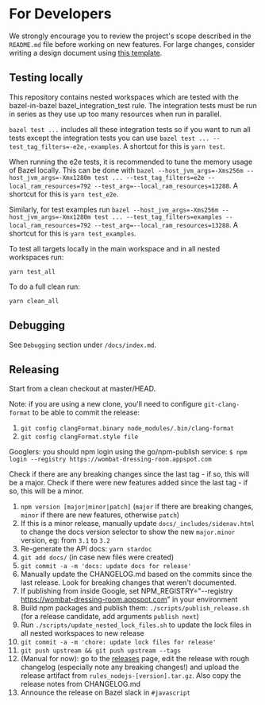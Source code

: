 # For Developers

We strongly encourage you to review the project's scope described in the `README.md` file before working on new features. For large changes, consider writing a design document using [this template](https://goo.gl/YCQttR).

## Testing locally

This repository contains nested workspaces which are tested with the bazel-in-bazel bazel_integration_test rule. The integration tests must be run in series as they use up too many resources when run in parallel.

`bazel test ...` includes all these integration tests so if you want to run all tests except the integration tests you can use `bazel test ... --test_tag_filters=-e2e,-examples`. A shortcut for this is `yarn test`.

When running the e2e tests, it is recommended to tune the memory usage of Bazel locally. This can be done with `bazel --host_jvm_args=-Xms256m --host_jvm_args=-Xmx1280m test ... --test_tag_filters=e2e --local_ram_resources=792 --test_arg=--local_ram_resources=13288`. A shortcut for this is `yarn test_e2e`.

Similarly, for test examples run  `bazel --host_jvm_args=-Xms256m --host_jvm_args=-Xmx1280m test ... --test_tag_filters=examples --local_ram_resources=792 --test_arg=--local_ram_resources=13288`. A shortcut for this is `yarn test_examples`.

To test all targets locally in the main workspace and in all nested workspaces run:

```
yarn test_all
```

To do a full clean run:

```
yarn clean_all
```

## Debugging

See `Debugging` section under `/docs/index.md`.

## Releasing

Start from a clean checkout at master/HEAD.

Note: if you are using a new clone, you'll need to configure `git-clang-format` to be able to commit the release:

1. `git config clangFormat.binary node_modules/.bin/clang-format`
1. `git config clangFormat.style file`

Googlers: you should npm login using the go/npm-publish service: `$ npm login --registry https://wombat-dressing-room.appspot.com`

Check if there are any breaking changes since the last tag - if so, this will be a major. Check if there were new features added since the last tag - if so, this will be a minor.

1. `npm version [major|minor|patch]` (`major` if there are breaking changes, `minor` if there are new features, otherwise `patch`)
1. If this is a minor release, manually update `docs/_includes/sidenav.html` to change the docs version selector to show the new `major.minor` version, eg: from `3.1` to `3.2`
1. Re-generate the API docs: `yarn stardoc`
1. `git add docs/` (in case new files were created)
1. `git commit -a -m 'docs: update docs for release'`
1. Manually update the CHANGELOG.md based on the commits since the last release. Look for breaking changes that weren't documented.
1. If publishing from inside Google, set NPM_REGISTRY="--registry https://wombat-dressing-room.appspot.com" in your environment
1. Build npm packages and publish them: `./scripts/publish_release.sh` (for a release candidate, add arguments `publish next`)
1. Run `./scripts/update_nested_lock_files.sh` to update the lock files in all nested workspaces to new release
1. `git commit -a -m 'chore: update lock files for release'`
1. `git push upstream && git push upstream --tags`
1. (Manual for now): go to the [releases] page, edit the release with rough changelog (especially note any breaking changes!) and upload the release artifact from `rules_nodejs-[version].tar.gz`. Also copy the release notes from CHANGELOG.md
1. Announce the release on Bazel slack in `#javascript`

[releases]: https://github.com/bazelbuild/rules_nodejs/releases
